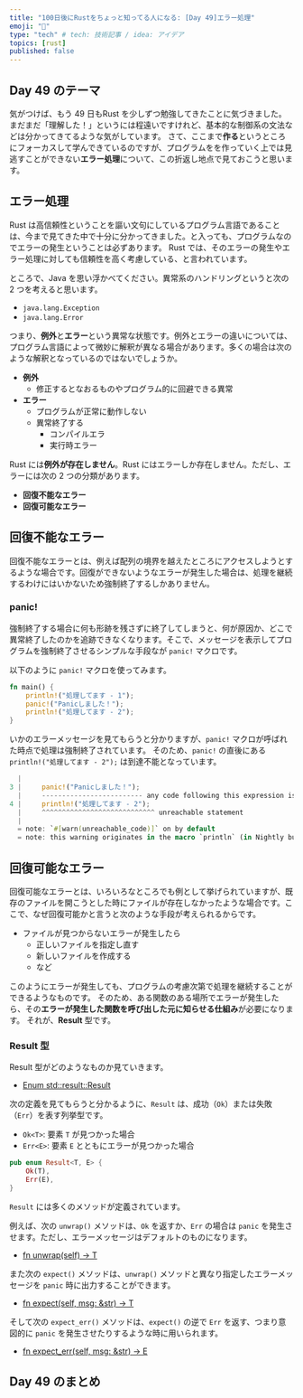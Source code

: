 ```yaml
---
title: "100日後にRustをちょっと知ってる人になる: [Day 49]エラー処理"
emoji: "🦀"
type: "tech" # tech: 技術記事 / idea: アイデア
topics: [rust]
published: false
---
```

## Day 49 のテーマ

気がつけば、もう 49 日もRust を少しずつ勉強してきたことに気づきました。まだまだ「理解した！」というには程遠いですけれど、基本的な制御系の文法などは分かってきてるような気がしています。
さて、ここまで**作る**というところにフォーカスして学んできているのですが、プログラムをを作っていく上では見逃すことができない**エラー処理**について、この折返し地点で見ておこうと思います。

## エラー処理

Rust は高信頼性ということを謳い文句にしているプログラム言語であることは、今まで見てきた中で十分に分かってきました。と入っても、プログラムなのでエラーの発生ということは必ずあります。
Rust では、そのエラーの発生やエラー処理に対しても信頼性を高く考慮している、と言われています。

ところで、Java を思い浮かべてください。異常系のハンドリングというと次の 2 つを考えると思います。

- `java.lang.Exception`
- `java.lang.Error`

つまり、**例外**と**エラー**という異常な状態です。例外とエラーの違いについては、プログラム言語によって微妙に解釈が異なる場合があります。多くの場合は次のような解釈となっているのではないでしょうか。

- **例外**
  - 修正するとなおるものやプログラム的に回避できる異常
- **エラー**
  - プログラムが正常に動作しない
  - 異常終了する
    - コンパイルエラ
    - 実行時エラー

Rust には**例外が存在しません**。Rust にはエラーしか存在しません。ただし、エラーには次の 2 つの分類があります。

- **回復不能なエラー**
- **回復可能なエラー**

## 回復不能なエラー

回復不能なエラーとは、例えば配列の境界を越えたところにアクセスしようとするような場合です。回復ができないようなエラーが発生した場合は、処理を継続するわけにはいかないため強制終了するしかありません。

### panic!

強制終了する場合に何も形跡を残さずに終了してしまうと、何が原因か、どこで異常終了したのかを追跡できなくなります。そこで、メッセージを表示してプログラムを強制終了させるシンプルな手段なが `panic!` マクロです。

以下のように `panic!` マクロを使ってみます。

```rust
fn main() {
    println!("処理してます - 1");
    panic!("Panicしました！");
    println!("処理してます - 2");
}
```

いかのエラーメッセージを見てもらうと分かりますが、`panic!` マクロが呼ばれた時点で処理は強制終了されています。
そのため、`panic!` の直後にある `println!("処理してます - 2");` は到達不能となっています。

```rust
  |
3 |     panic!("Panicしました！");
  |     ------------------------- any code following this expression is unreachable
4 |     println!("処理してます - 2");
  |     ^^^^^^^^^^^^^^^^^^^^^^^^^^^^ unreachable statement
  |
  = note: `#[warn(unreachable_code)]` on by default
  = note: this warning originates in the macro `println` (in Nightly builds, run with -Z macro-backtrace for more info)
```

## 回復可能なエラー

回復可能なエラーとは、いろいろなところでも例として挙げられていますが、既存のファイルを開こうとした時にファイルが存在しなかったような場合です。ここで、なぜ回復可能かと言うと次のような手段が考えられるからです。

- ファイルが見つからないエラーが発生したら
  - 正しいファイルを指定し直す
  - 新しいファイルを作成する
  - など

このようにエラーが発生しても、プログラムの考慮次第で処理を継続することができるようなものです。
そのため、ある関数のある場所でエラーが発生したら、その**エラーが発生した関数を呼び出した元に知らせる仕組み**が必要になります。
それが、**Result** 型です。

### Result 型

Result 型がどのようなものか見ていきます。

- [Enum std::result::Result](https://doc.rust-lang.org/std/result/enum.Result.html)

次の定義を見てもらうと分かるように、`Result` は、成功（`Ok`）または失敗（`Err`）を表す列挙型です。

- `Ok<T>`: 要素 `T` が見つかった場合
- `Err<E>`: 要素 `E` とともにエラーが見つかった場合

```rust
pub enum Result<T, E> {
    Ok(T),
    Err(E),
}
```

`Result` には多くのメソッドが定義されています。

例えば、次の `unwrap()` メソッドは、`Ok` を返すか、`Err` の場合は `panic` を発生させます。ただし、エラーメッセージはデフォルトのものになります。

- [fn unwrap(self) -> T](https://doc.rust-lang.org/std/result/enum.Result.html#method.unwrap)

また次の `expect()` メソッドは、`unwrap()` メソッドと異なり指定したエラーメッセージを `panic` 時に出力することができます。

- [fn expect(self, msg: &str) -> T](https://doc.rust-lang.org/std/result/enum.Result.html#method.expect)

そして次の `expect_err()` メソッドは、`expect()` の逆で `Err` を返す、つまり意図的に `panic` を発生させたりするような時に用いられます。

- [fn expect_err(self, msg: &str) -> E](https://doc.rust-lang.org/std/result/enum.Result.html#method.expect_err)

## Day 49 のまとめ

